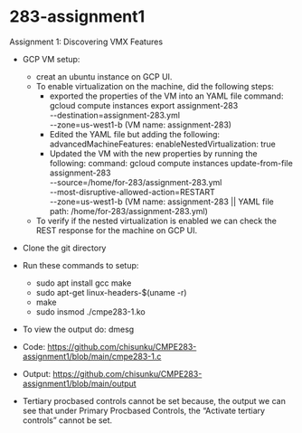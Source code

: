 # 283-assignment1

Assignment 1: Discovering VMX Features

- GCP VM setup:
    - creat an ubuntu instance on GCP UI.
    - To enable virtualization on the machine, did the following steps:
        - exported the properties of the VM into an YAML file
    			command: gcloud compute instances export assignment-283 \
              					--destination=assignment-283.yml \
              					--zone=us-west1-b
              					(VM name: assignment-283)
        - Edited the YAML file but adding the following:
    			advancedMachineFeatures:
      				enableNestedVirtualization: true
        - Updated the VM with the new properties by running the following:
   	 		command: gcloud compute instances update-from-file assignment-283 \
              					--source=/home/for-283/assignment-283.yml \
              					--most-disruptive-allowed-action=RESTART \
              					--zone=us-west1-b
              					(VM name: assignment-283 || YAML file path: /home/for-283/assignment-283.yml)
    - To verify if the nested virtualization is enabled we can check the REST response for the machine on GCP UI.
    
- Clone the git directory
- Run these commands to setup:
    - sudo apt install gcc make
    - sudo apt-get linux-headers-$(uname -r)
    - make
    - sudo insmod ./cmpe283-1.ko
- To view the output do: dmesg

- Code: https://github.com/chisunku/CMPE283-assignment1/blob/main/cmpe283-1.c
- Output: https://github.com/chisunku/CMPE283-assignment1/blob/main/output
- Tertiary procbased controls cannot be set because, the output we can see that under Primary Procbased Controls, the “Activate tertiary controls” cannot be set. 
